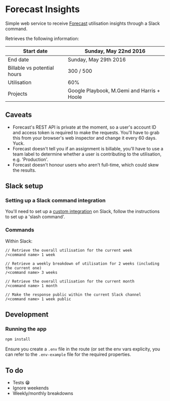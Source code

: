 # Forecast Insights

Simple web service to receive [Forecast](http://forecastapp.com) utilisation insights through a Slack command.

Retrieves the following information:

| Start date                  | Sunday, May 22nd 2016                      |
|-----------------------------|--------------------------------------------|
| End date                    | Sunday, May 29th 2016                      |
| Billable vs potential hours | 300 / 500                                  |
| Utilisation                 | 60%                                        |
| Projects                    | Google Playbook, M.Gemi and Harris + Hoole |

## Caveats

* Forecast's REST API is private at the moment, so a user's account ID and access token is required to make the requests. You'll have to grab this from your browser's web inspector and change it every 60 days. Yuck.
* Forecast doesn't tell you if an assignment is billable, you'll have to use a team label to determine whether a user is contributing to the utilisation, e.g. 'Production'.
* Forecast doesn't honour users who aren't full-time, which could skew the results.

## Slack setup

### Setting up a Slack command integration

You'll need to set up a [custom integration](https://api.slack.com/custom-integrations) on Slack, follow the instructions to set up a 'slash command'.

### Commands

Within Slack:

```
// Retrieve the overall utilisation for the current week
/<command name> 1 week

// Retrieve a weekly breakdown of utilisation for 2 weeks (including the current one)
/<command name> 3 weeks

// Retrieve the overall utilisation for the current month
/<command name> 1 month

// Make the response public within the current Slack channel
/<command name> 1 week public
```

## Development

### Running the app

```sh
npm install
```

Ensure you create a `.env` file in the route (or set the env vars explicity, you can refer to the `.env-example` file for the required properties.

## To do

* Tests 😁
* Ignore weekends
* Weekly/monthly breakdowns
